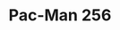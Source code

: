 ---
layout: video
series: Mike and Bootsy
episode: 30
title: Pac-Man 256
permalink: /mike-and-bootsy/episode-30
video_info:
  - youtube;YouTube;LS-qdlOtchY
release_date: 2016-08-05
platforms:
  - Microsoft Windows
short_platforms:
  - PC
thumbnails:
games:
  - Pac-Man 256
current_description: |
  Mike and Bootsy play Pac-Man 256 for PC!
---